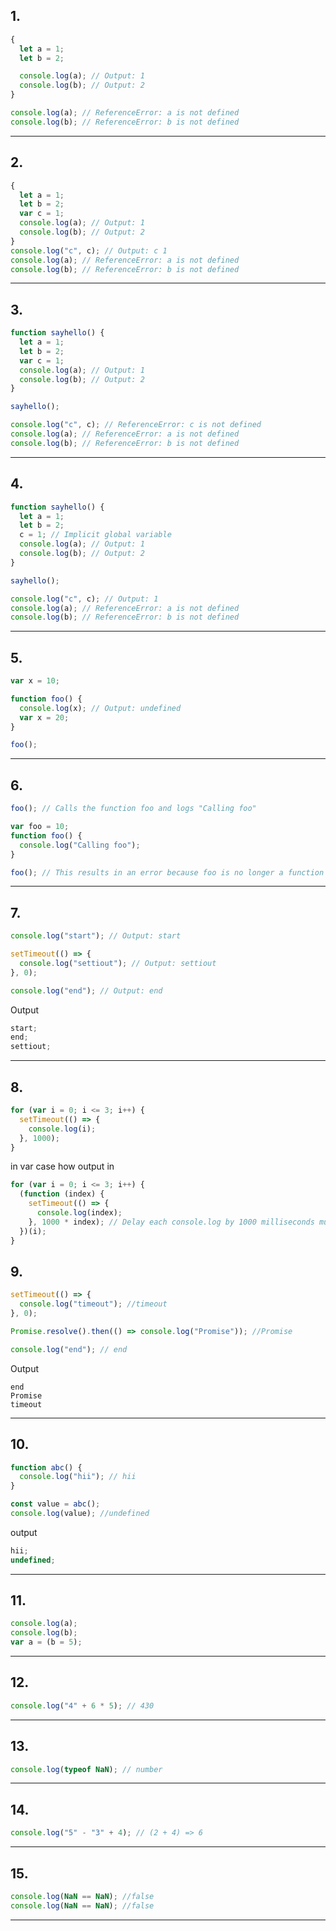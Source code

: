 <h2>1.</h2>

```js
{
  let a = 1;
  let b = 2;

  console.log(a); // Output: 1
  console.log(b); // Output: 2
}

console.log(a); // ReferenceError: a is not defined
console.log(b); // ReferenceError: b is not defined
```

---

<h2>2.</h2>

```js
{
  let a = 1;
  let b = 2;
  var c = 1;
  console.log(a); // Output: 1
  console.log(b); // Output: 2
}
console.log("c", c); // Output: c 1
console.log(a); // ReferenceError: a is not defined
console.log(b); // ReferenceError: b is not defined
```

---

<h2>3.</h2>

```js
function sayhello() {
  let a = 1;
  let b = 2;
  var c = 1;
  console.log(a); // Output: 1
  console.log(b); // Output: 2
}

sayhello();

console.log("c", c); // ReferenceError: c is not defined
console.log(a); // ReferenceError: a is not defined
console.log(b); // ReferenceError: b is not defined
```

---

<h2>4.</h2>

```js
function sayhello() {
  let a = 1;
  let b = 2;
  c = 1; // Implicit global variable
  console.log(a); // Output: 1
  console.log(b); // Output: 2
}

sayhello();

console.log("c", c); // Output: 1
console.log(a); // ReferenceError: a is not defined
console.log(b); // ReferenceError: b is not defined
```

---

<h2>5.</h2>

```js
var x = 10;

function foo() {
  console.log(x); // Output: undefined
  var x = 20;
}

foo();
```

---

<h2>6.</h2>

```js
foo(); // Calls the function foo and logs "Calling foo"

var foo = 10;
function foo() {
  console.log("Calling foo");
}

foo(); // This results in an error because foo is no longer a function
```

---

<h2>7.</h2>

```js
console.log("start"); // Output: start

setTimeout(() => {
  console.log("settiout"); // Output: settiout
}, 0);

console.log("end"); // Output: end
```

Output

```js
start;
end;
settiout;
```

---

<h2>8.</h2>

```js
for (var i = 0; i <= 3; i++) {
  setTimeout(() => {
    console.log(i);
  }, 1000);
}
```

in var case how output in

```js
for (var i = 0; i <= 3; i++) {
  (function (index) {
    setTimeout(() => {
      console.log(index);
    }, 1000 * index); // Delay each console.log by 1000 milliseconds multiplied by index
  })(i);
}
```

<h2>9. </h2>

```js
setTimeout(() => {
  console.log("timeout"); //timeout
}, 0);

Promise.resolve().then(() => console.log("Promise")); //Promise

console.log("end"); // end
```

Output

```
end
Promise
timeout

```

---

<h2>10.</h2>

```js
function abc() {
  console.log("hii"); // hii
}

const value = abc();
console.log(value); //undefined
```

output

```js
hii;
undefined;
```

---

<h2>11.</h2>

```js
console.log(a);
console.log(b);
var a = (b = 5);
```

---

<h2>12.</h2>

```js
console.log("4" + 6 * 5); // 430
```

---

<h2>13.</h2>

```js
console.log(typeof NaN); // number
```
---
<h2>14.</h2>

```js
console.log("5" - "3" + 4); // (2 + 4) => 6
```
---
<h2>15.</h2>

```js
console.log(NaN == NaN); //false
console.log(NaN == NaN); //false
```
---
